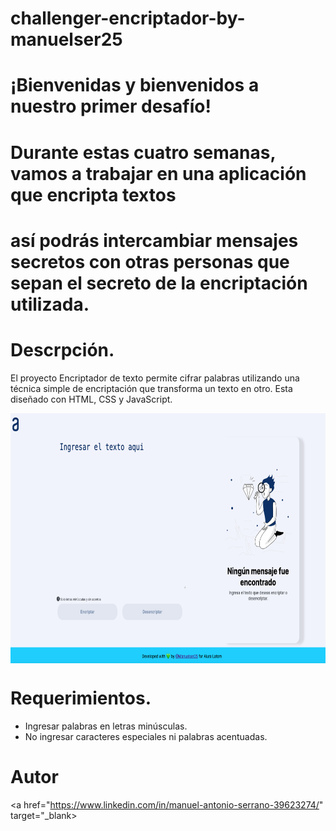 # challenger-encriptador-by-manuelser25
# ¡Bienvenidas y bienvenidos a nuestro primer desafío!
# Durante estas cuatro semanas, vamos a trabajar en una aplicación que encripta textos
# así podrás intercambiar mensajes secretos con otras personas que sepan el secreto de la encriptación utilizada.

# Descrpción.
El proyecto Encriptador de texto permite cifrar palabras utilizando una técnica simple de encriptación que transforma un texto en otro. Esta diseñado con HTML, CSS y JavaScript. 

<img src="./assets/Screen.png" align="center" height="400" width="850" />  


# Requerimientos.
- Ingresar palabras en letras minúsculas.
- No ingresar caracteres especiales ni palabras acentuadas.

# Autor
<a href="https://www.linkedin.com/in/manuel-antonio-serrano-39623274/" target="_blank>
